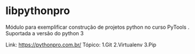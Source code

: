 # libpythonpro
Módulo para exemplificar construção de projetos python no curso PyTools
.
Suportada a versão do python 3

Link: https://pythonpro.com.br/
Tópico:
1.Git
2.Virtualenv
3.Pip



